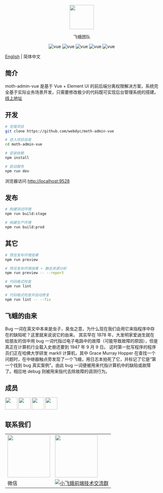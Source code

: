 <p align="center">
  <img width="80" src="https://webdyc.oss-cn-beijing.aliyuncs.com/moth-admin/logo.png">
</p>
<p align="center">
 飞蛾团队
</p>

<p align="center">
  <img src="https://img.shields.io/badge/build-passing-28a745.svg" alt="vue">
  <img src="https://img.shields.io/badge/vue-2.6.10-27a6fe.svg" alt="vue">
  <img src="https://img.shields.io/badge/element-2.15.7-27a6fe.svg" alt="vue">
  <img src="https://img.shields.io/badge/release-1.0.0-27a6fe.svg" alt="vue">
  <img src="https://img.shields.io/badge/$-donate-dc3545.svg" alt="vue">
</p>

[English](./README.md) | 简体中文

## 简介

moth-admin-vue 是基于 Vue + Element UI 的前后端分离权限解决方案，系统完全基于实际业务场景开发，只需要修改极少的代码既可实现后台管理系统的搭建。  
[线上地址](http://moth-admin-vue.webdyc.com/)

## 开发

```bash
# 克隆项目
git clone https://github.com/webdyc/moth-admin-vue

# 进入项目目录
cd moth-admin-vue

# 安装依赖
npm install

# 启动服务
npm run dev
```

浏览器访问 [http://localhost:9528](http://localhost:9528)

## 发布

```bash
# 构建测试环境
npm run build:stage

# 构建生产环境
npm run build:prod
```

## 其它

```bash
# 预览发布环境效果
npm run preview

# 预览发布环境效果 + 静态资源分析
npm run preview -- --report

# 代码格式检查
npm run lint

# 代码格式检查并自动修复
npm run lint -- --fix
```

## 飞蛾的由来

Bug 一词在英文中本来是虫子，臭虫之意，为什么现在我们会用它来指程序中存在的缺陷呢？这里就来说说它的由来。
其实早在 1878 年，大发明家爱迪生就在给朋友的信中用 bug 一词代指过电子电路中的故障（可能导致故障的原因），但是真正在计算机行业载入史册还要到 1947 年 9 月 9 日。
这时第一批写程序的程序员们正在哈佛大学研发 markII 计算机，其中 Grace Murray Hopper 在查找一个问题时，在中继器触点旁发现了一个飞蛾，用日志本拍死了它，并标记了它是“第一个找到 bug 真实案例”。由此 bug 一词便被用来代指计算机中的缺陷或故障了。相应地 debug 则被用来指代去除故障的调测行为。

## 成员

<p >
   <img width="40" src="https://webdyc.oss-cn-beijing.aliyuncs.com/moth-admin/dyc.jpg">  
   <img width="40" src="https://webdyc.oss-cn-beijing.aliyuncs.com/moth-admin/xjl.jpg">  
   <img width="40" src="https://webdyc.oss-cn-beijing.aliyuncs.com/moth-admin/xlk.jpg">  
   <img width="40" src="https://webdyc.oss-cn-beijing.aliyuncs.com/moth-admin/hr.jpg">   
</p>

## 联系我们

<table>
  <tr>
    <td><img src="https://webdyc.oss-cn-beijing.aliyuncs.com/moth-admin/wx.png" width="140px"></td>
    <td><img src="https://webdyc.oss-cn-beijing.aliyuncs.com/moth-admin/qq.png" width="140px"></td>
  </tr>
  <tr>
    <td>微信</td>
    <td><a target="_blank" href="https://jq.qq.com/?_wv=1027&k=j4F83vD5"><img border="0" src="https://pub.idqqimg.com/wpa/images/group.png" alt="小飞蛾前端技术交流群" title="小飞蛾前端技术交流群"></a></td>
  </tr>
</table>
